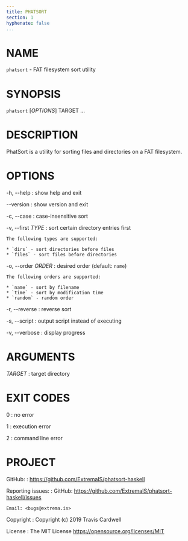 ```yaml
---
title: PHATSORT
section: 1
hyphenate: false
...
```


# NAME

`phatsort` - FAT filesystem sort utility

# SYNOPSIS

`phatsort` [*OPTIONS*] TARGET ...

# DESCRIPTION

PhatSort is a utility for sorting files and directories on a FAT filesystem.

# OPTIONS

-h, \--help
:   show help and exit

\--version
:   show version and exit

-c, \--case
:   case-insensitive sort

-v, \--first *TYPE*
:   sort certain directory entries first

    The following types are supported:

    * `dirs` - sort directories before files
    * `files` - sort files before directories

-o, \--order *ORDER*
:   desired order (default: `name`)

    The following orders are supported:

    * `name` - sort by filename
    * `time` - sort by modification time
    * `random` - random order

-r, \--reverse
:   reverse sort

-s, \--script
:   output script instead of executing

-v, \--verbose
:   display progress

# ARGUMENTS

*TARGET*
:   target directory

# EXIT CODES

0
:   no error

1
:   execution error

2
:   command line error

# PROJECT

GitHub:
:   <https://github.com/ExtremaIS/phatsort-haskell>

Reporting issues:
:   GitHub: <https://github.com/ExtremaIS/phatsort-haskell/issues>

    Email: <bugs@extrema.is>

Copyright
:   Copyright (c) 2019 Travis Cardwell

License
:   The MIT License <https://opensource.org/licenses/MIT>

